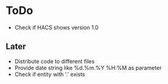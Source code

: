 # ToDo

- Check if HACS shows version 1.0

## Later

- Distribute code to different files
- Provide date string like %d.%m.%Y %H:%M as parameter
- Check if entity with '.' exists